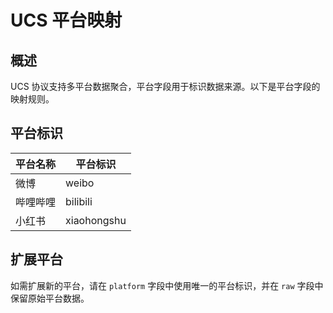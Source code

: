 # UCS 平台映射

## 概述
UCS 协议支持多平台数据聚合，平台字段用于标识数据来源。以下是平台字段的映射规则。

## 平台标识
| 平台名称   | 平台标识     |
|------------|--------------|
| 微博       | weibo        |
| 哔哩哔哩   | bilibili     |
| 小红书     | xiaohongshu  |

## 扩展平台
如需扩展新的平台，请在 `platform` 字段中使用唯一的平台标识，并在 `raw` 字段中保留原始平台数据。
